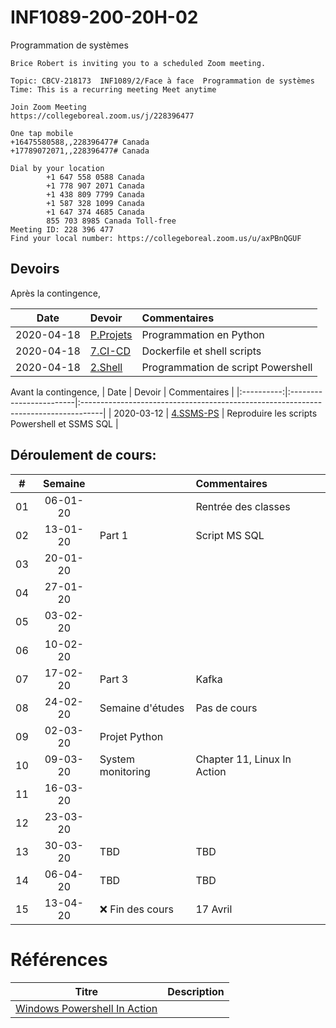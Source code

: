 # INF1089-200-20H-02
Programmation de systèmes

```
Brice Robert is inviting you to a scheduled Zoom meeting.

Topic: CBCV-218173  INF1089/2/Face à face  Programmation de systèmes
Time: This is a recurring meeting Meet anytime

Join Zoom Meeting
https://collegeboreal.zoom.us/j/228396477

One tap mobile
+16475580588,,228396477# Canada
+17789072071,,228396477# Canada

Dial by your location
        +1 647 558 0588 Canada
        +1 778 907 2071 Canada
        +1 438 809 7799 Canada
        +1 587 328 1099 Canada
        +1 647 374 4685 Canada
        855 703 8985 Canada Toll-free
Meeting ID: 228 396 477
Find your local number: https://collegeboreal.zoom.us/u/axPBnQGUF

```

## Devoirs

Après la contingence, 

| Date       | Devoir                  |     Commentaires                                                                   |
|:----------:|:------------------------|:-----------------------------------------------------------------------------------|
| 2020-04-18 | [P.Projets](P.Projets/.scripts/Participation.md)  | Programmation en Python                                                            |
| 2020-04-18 | [7.CI-CD](7.CI-CD/.scripts/Participation.md)      | Dockerfile et shell scripts                                                        |
| 2020-04-18 | [2.Shell](2.Shell/.scripts/Participation.md)      | Programmation de script Powershell                                                 |

Avant la contingence, 
| Date       | Devoir                  |     Commentaires                                                                   |
|:----------:|:------------------------|:-----------------------------------------------------------------------------------|
| 2020-03-12 | [4.SSMS-PS](4.SSMS-PS)  | Reproduire les scripts Powershell et SSMS SQL                                      |

## Déroulement de cours:

|# | Semaine|                                          |     Commentaires                                                   |
|--|:------:|:-----------------------------------------|:-------------------------------------------------------------------|
|01|06-01-20|                                          | Rentrée des classes                                                |
|02|13-01-20| Part 1                                   | Script MS SQL                                                      |
|03|20-01-20|                                          |                                                                    |
|04|27-01-20|                                          |                                                                    |
|05|03-02-20|                                          |                                                                    |
|06|10-02-20|                                          |                                                                    |
|07|17-02-20| Part 3                                   | Kafka                                                              |
|08|24-02-20| Semaine d'études                         | Pas de cours                                                       |
|09|02-03-20| Projet Python                            |                                                                    |
|10|09-03-20| System monitoring                        | Chapter 11, Linux In Action                                        |
|11|16-03-20|                                          |                                                                    |
|12|23-03-20|                                          |                                                                    |
|13|30-03-20| TBD                                      | TBD                                                                |
|14|06-04-20| TBD                                      | TBD                                                                |
|15|13-04-20| :x: Fin des cours                        | 17 Avril                                                           |

# Références


| Titre | Description |
|----------------------------------------------------------------------------------------------------------|-------------|
| [Windows Powershell In Action](https://www.manning.com/books/windows-powershell-in-action-third-edition) | |
